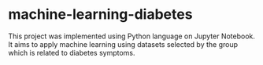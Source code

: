 # machine-learning-diabetes
 This project was implemented using Python language on Jupyter Notebook. It aims to apply machine learning using datasets selected by the group which is related to diabetes symptoms.
